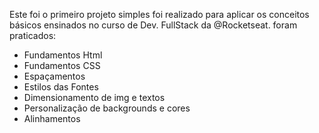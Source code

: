 Este foi o primeiro projeto simples foi realizado para aplicar os conceitos básicos ensinados no curso de Dev. FullStack da @Rocketseat. foram praticados:
  - Fundamentos Html
  - Fundamentos CSS
  - Espaçamentos
  - Estilos das Fontes
  - Dimensionamento de img e textos
  - Personalização de backgrounds e cores
  - Alinhamentos